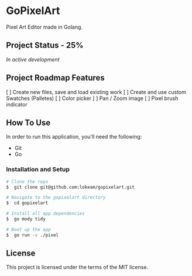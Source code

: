 # GoPixelArt
Pixel Art Editor made in Golang.

## Project Status - 25%
_In active development_

## Project Roadmap Features
[ ] Create new files, save and load existing work
[ ] Create and use custom Swatches (Palletes)
[ ] Color picker
[ ] Pan / Zoom image
[ ] Pixel brush indicator

## How To Use
In order to run this application, you'll need the following:
- Git
- Go

### Installation and Setup
```bash
# Clone the repo
$  git clone git@github.com:lokeam/gopixelart.git

# Navigate to the gopixelart directory
$  cd gopixelart

# Install all app dependencies
$  go mody tidy

# Boot up the app
$  go run -v ./pixel
```

## License
This project is licensed under the terms of the MIT license.